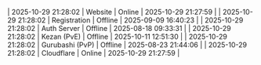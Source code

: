| 2025-10-29 21:28:02 | Website | Online | 2025-10-29 21:27:59 |
| 2025-10-29 21:28:02 | Registration | Offline | 2025-09-09 16:40:23 |
| 2025-10-29 21:28:02 | Auth Server | Offline | 2025-08-18 09:33:31 |
| 2025-10-29 21:28:02 | Kezan (PvE) | Offline | 2025-10-11 12:51:30 |
| 2025-10-29 21:28:02 | Gurubashi (PvP) | Offline | 2025-08-23 21:44:06 |
| 2025-10-29 21:28:02 | Cloudflare | Online | 2025-10-29 21:27:59 |
